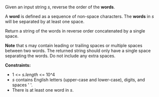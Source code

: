 Given an input string _s_, reverse the order of the **words**.

A **word** is defined as a sequence of non-space characters. The **words** in _s_ will be separated by at least one space.

Return a string of the words in reverse order concatenated by a single space.

**Note** that s may contain leading or trailing spaces or multiple spaces between two words. The returned string should
only have a single space separating the words. Do not include any extra spaces.

**Constraints:**

- 1 <= _s.length_ <= 10^4
- _s_ contains English letters (upper-case and lower-case), digits, and spaces ' '.
- There is at least one word in _s_.